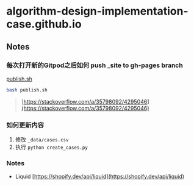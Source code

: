 # algorithm-design-implementation-case.github.io

## Notes

### 每次打开新的Gitpod之后如何 push _site to gh-pages branch

[publish.sh](publish.sh)

```bash
bash publish.sh
```

> [https://stackoverflow.com/a/35798092/4295046](https://stackoverflow.com/a/35798092/4295046)

### 如何更新内容

1. 修改 `_data/cases.csv`
2. 执行 `python create_cases.py`

### Notes

- Liquid [https://shopify.dev/api/liquid](https://shopify.dev/api/liquid)

